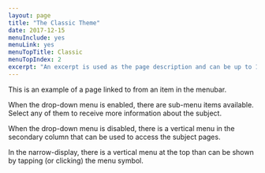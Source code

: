 ```yaml
---
layout: page
title: "The Classic Theme"
date: 2017-12-15
menuInclude: yes
menuLink: yes
menuTopTitle: Classic
menuTopIndex: 2
excerpt: "An excerpt is used as the page description and can be up to 160 characters long..."
---
```


This is an example of a page linked to from an item in the menubar.

When the drop-down menu is enabled, there are sub-menu items available. Select any of them to receive more information about the subject.

When the drop-down menu is disabled, there is a vertical menu in the secondary column that can be used to access the subject pages.

In the narrow-display, there is a vertical menu at the top than can be shown by tapping (or clicking) the menu symbol.